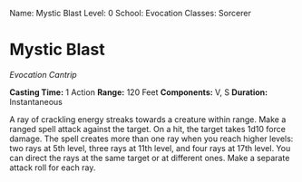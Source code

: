 Name: Mystic Blast
Level: 0
School: Evocation
Classes: Sorcerer

# Mystic Blast
_Evocation Cantrip_

**Casting Time:** 1 Action
**Range:** 120 Feet
**Components:** V, S
**Duration:** Instantaneous

A ray of crackling energy streaks towards a creature within range. Make a ranged spell attack against the target. On a hit, the target takes 1d10 force damage.
The spell creates more than one ray when you reach higher levels: two rays at 5th level, three rays at 11th level, and four rays at 17th level. You can direct the rays at the same target or at different ones. Make a separate attack roll for each ray.